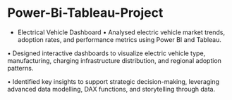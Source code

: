 # Power-Bi-Tableau-Project
* Electrical Vehicle Dashboard
• Analysed electric vehicle market trends, adoption rates, and performance metrics using Power BI and Tableau.

• Designed interactive dashboards to visualize electric vehicle type, manufacturing, charging infrastructure distribution, and regional adoption patterns.

• Identified key insights to support strategic decision-making, leveraging advanced data modelling, DAX functions, and storytelling through data.
